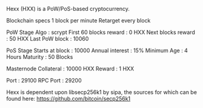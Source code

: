 Hexx (HXX) is a PoW/PoS-based cryptocurrency.

Blockchain specs
 1 block per minute
 Retarget every block

PoW Stage
 Algo                   : scrypt
 First 60 blocks reward : 0 HXX
 Next blocks reward     : 50 HXX
 Last PoW block         : 10060

PoS Stage
 Starts at block        : 10000
 Annual interest        : 15%
 Minimum Age            : 4 Hours
 Maturity               : 50 Blocks

Masternode
 Collateral             : 10000 HXX
 Reward                 : 1 HXX

Port     : 29100
RPC Port : 29200

Hexx is dependent upon libsecp256k1 by sipa, the sources for which can be found here: https://github.com/bitcoin/secp256k1
